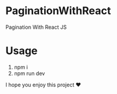 # PaginationWithReact
Pagination With React JS

# Usage
1. npm i
2. npm run dev

I hope you enjoy this project ❤️
